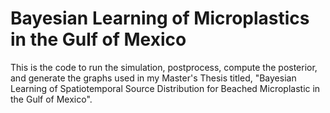 # Bayesian Learning of Microplastics in the Gulf of Mexico
This is the code to run the simulation, postprocess, compute the posterior, and generate the graphs used in my Master's Thesis titled, "Bayesian Learning of Spatiotemporal Source Distribution for Beached Microplastic in the Gulf of Mexico".
